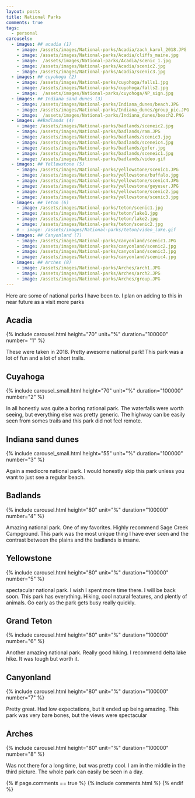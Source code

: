 ```yaml
---
layout: posts
title: National Parks
comments: true
tags:
  - personal
carousels:
  - images: ## acadia (1)
    - image: /assets/images/National-parks/Acadia/zach_karol_2018.JPG
    - image: /assets/images/National-parks/Acadia/cliffs_maine.jpg
    - image:  /assets/images/National-parks/Acadia/scenic_1.jpg
    - image: /assets/images/National-parks/Acadia/scenic2.jpg
    - image: /assets/images/National-parks/Acadia/scenic3.jpg
  - images: ## cuyohoga (2)
    - image: /assets/images/National-parks/cuyohoga/falls1.jpg
    - image: /assets/images/National-parks/cuyohoga/falls2.jpg
    - image:  /assets/images/National-parks/cuyohoga/NP_sign.jpg
  - images: ## Indiana sand dunes (3)
    - image: /assets/images/National-parks/Indiana_dunes/beach.JPG
    - image: /assets/images/National-parks/Indiana_dunes/group_pic.JPG
    - image:  /assets/images/National-parks/Indiana_dunes/beach2.PNG
  - images: ##Badlands (4)
    - image: /assets/images/National-parks/badlands/sceneic2.jpg
    - image: /assets/images/National-parks/badlands/ram.JPG
    - image: /assets/images/National-parks/badlands/scenic3.jpg
    - image: /assets/images/National-parks/badlands/sceneic4.jpg
    - image: /assets/images/National-parks/badlands/gofer.jpg
    - image: /assets/images/National-parks/badlands/sceneic1.jpg
    - image: /assets/images/National-parks/badlands/video.gif
  - images: ## Yellowstone (5)
    - image: /assets/images/National-parks/yellowstone/scenic1.JPG
    - image: /assets/images/National-parks/yellowstone/buffalo.jpg
    - image: /assets/images/National-parks/yellowstone/scenic4.JPG
    - image: /assets/images/National-parks/yellowstone/geyeser.JPG
    - image: /assets/images/National-parks/yellowstone/scenic2.jpg
    - image: /assets/images/National-parks/yellowstone/scenic3.jpg
  - images: ## Teton (6)
    - image: /assets/images/National-parks/teton/scenic1.jpg
    - image: /assets/images/National-parks/teton/lake1.jpg
    - image: /assets/images/National-parks/teton/lake2.jpg
    - image: /assets/images/National-parks/teton/scenic2.jpg
    # - image: /assets/images/National-parks/teton/video_lake.gif
  - images: ## Canyonland (7)
    - image: /assets/images/National-parks/canyonland/scenic1.JPG
    - image: /assets/images/National-parks/canyonland/scenic2.jpg
    - image: /assets/images/National-parks/canyonland/scenic3.jpg
    - image: /assets/images/National-parks/canyonland/scenic4.jpg
  - images: ## Arches (8)
    - image: /assets/images/National-parks/Arches/arch1.JPG
    - image: /assets/images/National-parks/Arches/arch2.JPG
    - image: /assets/images/National-parks/Arches/group.JPG
---
```





Here are some of national parks I have been to. I plan on adding to this in near future as a visit more parks

## Acadia
{% include carousel.html height="70" unit="%" duration="100000" number= "1" %}

These were taken in 2018. Pretty awesome national park! This park was a lot of fun and a lot of short trails. 

## Cuyahoga
{% include carousel_small.html height="70" unit="%" duration="100000" number="2" %}

In all honestly was quite a boring national park. The waterfalls were worth seeing, but everything else was pretty generic. The highway can be easily seen from somes trails and this park did not feel remote.

## Indiana sand dunes
{% include carousel_small.html height="55" unit="%" duration="100000" number="3" %}

Again a mediocre national park. I would honestly skip this park unless you want to just see a regular beach. 

## Badlands 
{% include carousel.html height="80" unit="%" duration="100000" number="4" %}

Amazing national park. One of my favorites. Highly recommend Sage Creek Campground. This park was the most unique thing I have ever seen and the contrast between the plains and the badlands is insane.

## Yellowstone
{% include carousel.html height="80" unit="%" duration="100000" number="5" %}

spectacular national park. I wish I spent more time there. I will be back soon. This park has everything. Hiking, cool natural features, and plently of animals. Go early as the park gets busy really quickly. 

## Grand Teton
{% include carousel.html height="80" unit="%" duration="100000" number="6" %}

Another amazing national park. Really good hiking. I recommend delta lake hike. It was tough but worth it. 

## Canyonland
{% include carousel.html height="80" unit="%" duration="100000" number="7" %}

Pretty great. Had low expectations, but it ended up being amazing. This park was very bare bones, but the views were spectacular

## Arches
{% include carousel.html height="80" unit="%" duration="100000" number="8" %}

Was not there for a long time, but was pretty cool. I am in the middle in the third picture. The whole park can easily be seen in a day. 



{% if page.comments == true %}
  {% include comments.html %}
{% endif %}

